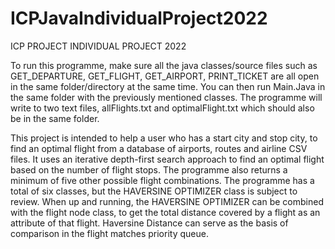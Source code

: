 # ICPJavaIndividualProject2022
ICP PROJECT INDIVIDUAL PROJECT 2022

To run this programme, make sure all the java classes/source files such as GET_DEPARTURE, GET_FLIGHT, GET_AIRPORT, PRINT_TICKET are all open in the same folder/directory at the same time. You can then run Main.Java in the same folder with the previously mentioned classes. The programme will write to two text files, allFlights.txt and optimalFlight.txt which should also be in the same folder.

This project is intended to help a user who has a start city and stop city, to find an optimal flight from a database of airports, routes and airline CSV files. 
It uses an iterative depth-first search approach to find an optimal flight based on the number of flight stops. 
The programme also returns a minimum of five other possible flight combinations. 
The programme has a total of six classes, but the HAVERSINE OPTIMIZER class is subject to review.
When up and running, the HAVERSINE OPTIMIZER can be combined with the flight node class, to get the total distance covered by a flight as an attribute of that flight. 
Haversine Distance can serve as the basis of comparison in the flight matches priority queue.

